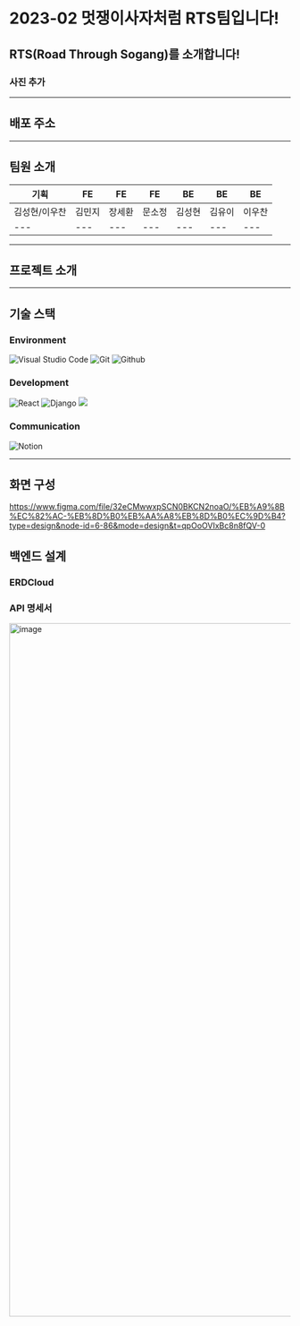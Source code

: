 # 2023-02 멋쟁이사자처럼 RTS팀입니다!
## RTS(Road Through Sogang)를 소개합니다!
### 사진 추가
---
## 배포 주소

---
## 팀원 소개
| 기획 | FE | FE | FE | BE | BE | BE |
| --- | --- | --- | --- | --- | --- | --- |
| 김성현/이우찬 | 김민지 | 장세환 | 문소정 | 김성현 | 김유이 | 이우찬 |
| --- | --- | --- | --- | --- | --- | --- |

---
## 프로젝트 소개


---
## 기술 스택
### Environment
![Visual Studio Code](https://img.shields.io/badge/Visual%20Studio%20Code-007ACC?style=for-the-badge&logo=Visual%20Studio%20Code&logoColor=white)
![Git](https://img.shields.io/badge/Git-F05032?style=for-the-badge&logo=Git&logoColor=white)
![Github](https://img.shields.io/badge/GitHub-181717?style=for-the-badge&logo=GitHub&logoColor=white)                 

### Development
![React](https://img.shields.io/badge/React-20232A?style=for-the-badge&logo=react&logoColor=61DAFB)
![Django](https://img.shields.io/badge/Django-092E20?style=for-the-badge&logo=Django&logoColor=white)
<img src="https://img.shields.io/badge/python-3776AB?style=for-the-badge&logo=python&logoColor=white">

### Communication
![Notion]([https://img.shields.io/badge/Notion-000000?style=for-the-badge&logo=Notion&logoColor=white](https://www.notion.so/RTS-66e32f3671984aa1af43d1a89e688788))

---
## 화면 구성
https://www.figma.com/file/32eCMwwxpSCN0BKCN2noaO/%EB%A9%8B%EC%82%AC-%EB%8D%B0%EB%AA%A8%EB%8D%B0%EC%9D%B4?type=design&node-id=6-86&mode=design&t=qpOoOVIxBc8n8fQV-0

## 백엔드 설계
### ERDCloud


### API 명세서
<img width="1239" alt="image" src="https://github.com/2023-SINCHONTHON-Team8/Server/assets/122217424/2778bb6b-180d-4eb0-8b1f-614f903eeb29">




